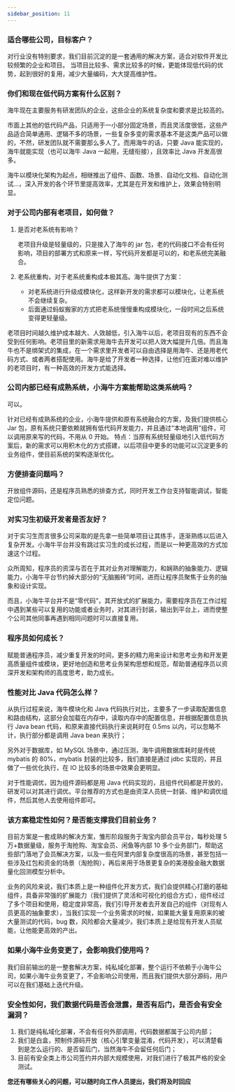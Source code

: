 ```yaml
---
sidebar_position: 11
---
```

### 适合哪些公司，目标客户？
对行业没有特别要求，我们目前沉淀的是一套通用的解决方案，适合对软件开发比较频繁的企业和项目。
当项目比较多、需求比较多的时候，更能体现低代码的优势，起到很好的复用，减少大量编码，大大提高维护性。

### 你们和现在低代码方案有什么区别？
海牛现在主要服务有研发团队的企业，这些企业的系统复杂度和要求是比较高的。

市面上其他的低代码产品，只适用于一小部分固定场景，而且灵活度很低，这些产品适合简单通用、逻辑不多的场景，一些复杂多变的需求基本不是这类产品可以做的，不然，研发团队就不需要那么多人了。而用海牛的话，只要 Java 能实现的，海牛就能实现（也可以海牛 Java 一起用，无缝衔接），且效率比 Java 开发高很多。

海牛以模块化架构为起点，相继推出了组件、函数、场景、自动化文档、自动化测试...，深入开发的各个环节里提高效率，尤其是在开发和维护上，效果会特别明显。
### 对于公司内部有老项目，如何做？

1. 是否对老系统有影响？

    老项目升级是轻量级的，只是接入了海牛的 jar 包，老的代码接口不会有任何影响，项目的部署方式和原来一样，写代码开发都是可以的，和老系统完美融合。

2. 老系统重构，对于老系统重构成本极其高。海牛提供了方案：
    * 对老系统进行升级成模块化，这样新开发的需求都可以模块化，让老系统不会继续复杂。
    * 后面通过蚂蚁搬家的方式把老系统慢慢重构成模块化，一段时间之后系统变得更轻量级。

老项目时间越久维护成本越大、人效越低，引入海牛以后，老项目现有的东西不会受到任何影响。老项目里的新需求用海牛去开发可以把人效大幅提升几倍。而且海牛也不是绑架式的集成，在一个需求里开发者可以自由选择是用海牛、还是用老代码方式、或者两者搭配使用。海牛是给了开发者一种选择，让他们在面对难以维护的老项目时，有一种高效的开发方式能选择。

### 公司内部已经有成熟系统，小海牛方案能帮助这类系统吗？

可以。

针对已经有成熟系统的企业，小海牛提供和原有系统融合的方案，及我们提供核心 Jar 包，原有系统只要依赖就拥有低代码开发能力，并且通过“本地调用”组件，可以调用原来写的代码，不用从 0 开始。
特点：当原有系统轻量级地引入低代码方案后，新的需求可以用积木化的方式搭建，以后项目中更多的功能可以沉淀更多的业务组件，使目前系统的架构逐渐优化。

### 方便排查问题吗？
开放组件源码，还是程序员熟悉的排查方式，同时开发工作台支持智能调试，智能定位问题。

### 对实习生初级开发者是否友好？
对于实习生而言很多公司采取的是先拿一些简单项目让其练手，逐渐熟练以后进入复杂开发。小海牛平台并没有跳过实习生的成长过程，而是以一种更高效的方式加速这个过程。

众所周知，程序员的资深与否在于其对业务对理解能力，和娴熟的抽象能力、逻辑能力，小海牛平台节约掉大部分的“无脑搬砖”时间，进而让程序员聚焦于业务的抽象和设计实现。

而且，小海牛平台并不是“零代码”，其开放式的扩展能力，需要程序员在工作过程中遇到某些可以复用的功能或者业务时，对其进行封装，输出到平台上，进而使整个公司其他同事再遇到相同问题时可以直接复用。


### 程序员如何成长？
赋能普通程序员，减少重复开发的时间，更多的精力用来设计和思考业务和开发更高质量组件或模块，更好地创造和思考业务架构思想和规范，帮助普通程序员以资深开发和架构师的高度思考，助力成长。


### 性能对比 Java 代码怎么样？
从执行过程来说，海牛模块化和 Java 代码执行对比，主要多了一步读取配置信息和路由结构，这部分会加载在内存中，读取内存中的配置信息，并根据配置信息执行 Java bean 代码，和原来直接代码执行来说耗时在 0.5ms 以内，可以忽略不计，执行部分都是调用 Java bean 来执行；

另外对于数据库，如 MySQL 场景中，通过压测，海牛调用数据库耗时是传统 mybatis 的 80%，mybatis 封装的比较多，我们直接是通过 jdbc 实现的，并且做了一些优化执行，在 IO 比较多的场景中效果会更明显。

对于性能调优，因为组件源码都是用 Java 代码实现的，且组件代码都是开放的，研发可以对其进行调优。平台推荐的方式也是由资深人员统一封装、维护和调优组件，然后其他人去使用组件即可。

### 该方案稳定性如何？是否能支撑我们目前业务？
目前方案是一套成熟的解决方案，雏形阶段服务于淘宝内部会员平台，每秒处理 5 万+数据量级，服务于淘抢购、淘宝会员、闲鱼等内部 10 多个业务部门，帮助这些部门落地了会员解决方案，以及一些在阿里内部复杂度很高的场景，甚至包括一些涉及红包和资金的场景（淘抢购），再后来用于场景更复杂的美港股金融大数据量化回测模型分析中。

业务的风险来说，我们本质上是一种组件化开发方式，我们会提供精心打磨的基础组件，具备非常强的扩展能力（我们提供了灵活和可视化的组合方式），组件经过了多个项目和使用，稳定度非常高，我们引导开发者去开发自己的组件（对现有人员更高的抽象要求），当我们实现一个业务需求的时候，如果能大量复用原来的被大量测试的代码，bug 数，风险都会大量减少。我们本质上是给现有开发人员赋能，让他能更高效的产出。

### 如果小海牛业务变更了，会影响我们使用吗？
我们目前输出的是一整套解决方案，纯私域化部署，整个运行不依赖于小海牛公司，如果小海牛业务变更了，不会影响公司使用，而且我们提供大部分源码，用户可以在我们基础上迭代升级。

### 安全性如何，我们数据代码是否会泄露，是否有后门，是否会有安全漏洞？

1. 我们是纯私域化部署，不会有任何外部调用，代码数据都属于公司内部；
2. 我们是白盒，预制件源码开放（核心引擎变量混淆，代码开发），可以清楚看到是怎么运行的、是否留后门，当然海牛不会留任何后门；
3. 目前有安全类上市公司签约并内部大规模使用，对我们进行了极其严格的安全测试。

**您还有哪些关心的问题，可以随时向工作人员提出，我们将及时回应**
